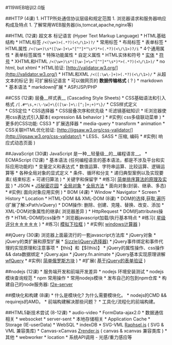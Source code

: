 #119WEB培训2.0版

##HTTP (4课)
    1. HTTP所处通信协议层级和规定范围
    1. 浏览器请求和服务器响应构成及特点
    1. 了解常用WEB服务器(iis,tomcat,apache,nginx等)

##HTML (12课)
超文本 标记语言 (Hyper Text Markup Language)
    * HTML基础结构
    * HTML标签    ``/<(\w+)>(.*?)(<\/\1>)?/``
        * 常用标签
        * 布局标签
        * 表单标签
    * HTML属性    ``/<(\w+)\s*([\w-]+\="[^"]*"\s*)*>(.*?)(<\/\1>)?/i``
        * 4个通用属性
        * 表单标签属性
        * 特殊功能属性
        * 自定义属性
    * HTML实体和符号
        * [实体](http://w3school.com.cn/tags/html_ref_entities.html)
        * [符号](http://w3school.com.cn/tags/html_ref_symbols.html)
    * XHTML和HTML    ``/<(\w+)\s*([\w-]+\="[^"]*"\s*)*>(.*?)(<\/\1>)/``
        * no html, but xhtml
        * HTML验证: [http://validator.w3.org/](http://validator.w3.org/)
    * HTML和XML      ``/<([:\w\-]+)>(.*?)(<\/\1>)/``
        * 从超文本的标记 到 可扩展标记语言
        * 可以做网页的 __数据传输格式__ ( ? )
    * markdown  
        * 基本语法
        * markdown扩展
    * ASP/JSP/PHP

##CSS (12课)
层叠__样式表__ (Cascading Style Sheets) 
    * CSS基础语法和引入格式  ``/[.#*\s,+:\-\w]+\{([\w-]+\:[^;]+;+)*\}/``
    * CSS样式定义   
    * CSS定位
    * CSS选择器
    * CSS层叠次序和优先级
    * IE滤镜基础知识
    * IE浏览器使用css表达式引入脚本( expression && behavior )
    * #实例( css多级联动菜单 )
    * 更多的CSS功能: CSS3
        * 扩展选择器
        * media-query
        * transform
        * animation
    * CSS关联HTML优化验证: [http://jigsaw.w3.org/css-validator/](http://jigsaw.w3.org/css-validator/)
    * LESS、SASS
    * 压缩, 编码
    * #实例( 响应式动态页面 )

##JavaScript (30课)
JavaScript 是一种__轻量级__的__编程语言__。
    * ECMAScript  (12课)
        * 基本语法 (任何编程语言的基本语法，都是不涉及平台和实际应用功能的)
            * 变量定义和表达式
            * 数值运算、字符串运算、比较运算、逻辑运算等
            * 各种全局对象的显式定义
            * 条件、循环和分支
            * 递归典型案例以及实现要素( 结束标志 + 可递归算法 )
            * 关键字和保留字
            * #练习( [简单排序算法的原理及实现](http://runjs.cn/detail/m1pgexjv) )
            * JSON
            * [JS秘密花园](http://bonsaiden.github.io/JavaScript-Garden/zh/)
        * [全局对象](http://w3school.com.cn/jsref/index.asp)
        * [全局方法](http://w3school.com.cn/jsref/jsref_obj_global.asp)
        * 面向对象(封装、继承、多态)
        * #实例( 面向对象应用实例 )
    * BOM   (4课)
        * Window
        * Navigator
        * Screen
        * History
        * Location
    * HTML-DOM && XML-DOM  (8课)
        * DOM的选择,获取,遍历 (扩展了解:xPath/xQuery)
        * DOM操作: 删除、创建、克隆、替换、改变、添加
        * XML-DOM对象属性的继承( 浏览器差异 )
        * HttpRequest
        * DOM的attributes操作
        * HTML-DOM的css操作
    * 浏览器javascript加载/执行基本特点
    * #练习( [星级评分☆☆☆☆☆](http://runjs.cn/detail/evsimdcq) )
    * #练习( [模拟下拉框](http://runjs.cn/detail/evsimdcq) )
    * #实例( [windows计算器](http://runjs.cn/detail/0wgck9pa) )

##jQuery (30课)
浏览器上面最流行的一套javascript方法库
    * jQuery对象
    * jQuery的类扩展和原型扩展
    * [Sizzle(jQuery选择器)](http://w3school.com.cn/jquery/jquery_ref_selectors.asp)
    * jQuery事件绑定和事件代理的实现原理和注意事项
    *【this】和【$(this)】
    * jQuery的属性操作、css操作 && data数据绑定
    * jQuery.ajax
    * jQuery.fn.animate
    * jQuery基本实现原理讲解 [wfQuery](https://github.com/shy2850/wfQuery)
    * #实例( [简单俄罗斯方块](http://runjs.cn/detail/h05vfmrb) )
    * #扩展( [基于jQuery的表单验证](http://shy2850.github.io/wfQuery/demo/7.formValid.html) )

##nodejs (12课)
    * 服务端开发和前端开发差异
    * nodejs 环境安装测试
    * nodejs 模块查询规范
    * npm 常用操作
    * 常用nodejs模块
    * 发布自己的包到npm仓库
    * 构建自己的node服务器: [f2e-server](https://github.com/shy2850/node-server)

##模块化和构建 (8课)
    * 什么是模块化? 为什么需要模块化。
    * nodejs的CMD && requirejs的AMD。
    * 前端构建解决那些问题？
    * 工具化/流程化的前端构建。

##HTML5新技术尝试 (8-12课)
    * audio-video
    * FormData-ajax2.0
    * 数据通信相关
        * websocket
        * server-sent
    * 本地存储相关 
        * Application Cache
        * Storage (IE-userData)
        * WebSQL
        * indexDB
    * SVG-VML [Raphsel.js](http://raphaeljs.com/) ( SVG & VML 兼容类库)
    * Canvas-xCanvas [Zrender.js](http://ecomfe.github.io/zrender/) ( canvas & xcanvas 兼容类库 )
    * 其他
        * webworker
        * location
        * 系统API调用 - 光感/重力感应等

